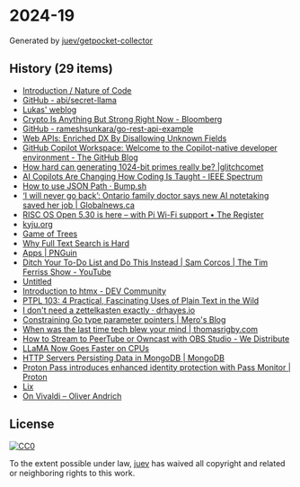 # 2024-19

Generated by [juev/getpocket-collector](https://github.com/juev/getpocket-collector)

## History (29 items)

- [Introduction / Nature of Code](https://natureofcode.com/introduction/)
- [GitHub - abi/secret-llama](https://github.com/abi/secret-llama)
- [Lukas' weblog](https://lukas-prokop.at/articles/2024-05-03-filepath-join-behavior)
- [Crypto Is Anything But Strong Right Now - Bloomberg](https://www.bloomberg.com/news/features/2024-05-02/crypto-is-anything-but-strong-right-now)
- [GitHub - rameshsunkara/go-rest-api-example](https://github.com/rameshsunkara/go-rest-api-example)
- [Web APIs: Enriched DX By Disallowing Unknown Fields](https://brandur.org/disallow-unknown-fields)
- [GitHub Copilot Workspace: Welcome to the Copilot-native developer environment - The GitHub Blog](https://github.blog/2024-04-29-github-copilot-workspace/)
- [How hard can generating 1024-bit primes really be? |glitchcomet](https://glitchcomet.com/articles/1024-bit-primes/)
- [AI Copilots Are Changing How Coding Is Taught - IEEE Spectrum](https://spectrum.ieee.org/ai-coding)
- [How to use JSON Path · Bump.sh](https://bump.sh/blog/how-to-use-json-path)
- [‘I will never go back’: Ontario family doctor says new AI notetaking saved her job | Globalnews.ca](https://globalnews.ca/news/10463535/ontario-family-doctor-artificial-intelligence-notes/)
- [RISC OS Open 5.30 is here – with Pi Wi-Fi support • The Register](https://www.theregister.com/2024/05/02/rool_530_is_here)
- [kyju.org](https://kyju.org/blog/piccolo-a-stackless-lua-interpreter/)
- [Game of Trees](https://gameoftrees.org/index.html)
- [Why Full Text Search is Hard](https://transactional.blog/blog/2023-why-full-text-search-is-hard)
- [Apps | PNGuin](https://www.pnguin.app/)
- [Ditch Your To-Do List and Do This Instead | Sam Corcos | The Tim Ferriss Show - YouTube](https://www.youtube.com/watch?v=UneF4tCVHFk)
- [Untitled](https://vitalik.eth.limo/general/2020/07/20/homomorphic.html)
- [Introduction to htmx - DEV Community](https://dev.to/jankaritech/introduction-to-htmx-3c7c)
- [PTPL 103: 4 Practical, Fascinating Uses of Plain Text in the Wild](https://blog.plaintextpaperless.com/p/ptpl-103-4-practical-ways-to-use-plain-text)
- [I don't need a zettelkasten exactly · drhayes.io](https://drhayes.io/blog/i-dont-need-a-zettelkasten-exactly)
- [Constraining Go type parameter pointers | Mero's Blog](https://blog.merovius.de/posts/2024-05-06-pointer-constraints/)
- [When was the last time tech blew your mind | thomasrigby.com](https://thomasrigby.com/posts/when-was-the-last-time-tech-blew-your-mind/)
- [How to Stream to PeerTube or Owncast with OBS Studio - We Distribute](https://wedistribute.org/2024/05/streaming-obs-studio/)
- [LLaMA Now Goes Faster on CPUs](https://justine.lol/matmul)
- [HTTP Servers Persisting Data in MongoDB | MongoDB](https://www.mongodb.com/developer/languages/go/http-server-persist-data/)
- [Proton Pass introduces enhanced identity protection with Pass Monitor | Proton](https://proton.me/blog/proton-pass-monitor)
- [Lix](https://lix.systems)
- [On Vivaldi – Oliver Andrich](https://andrich.me/2024/05/on-vivaldi/)

## License

[![CC0](https://mirrors.creativecommons.org/presskit/buttons/88x31/svg/cc-zero.svg)](https://creativecommons.org/publicdomain/zero/1.0/)

To the extent possible under law, [juev](https://github.com/juev) has waived all copyright and related or neighboring rights to this work.
